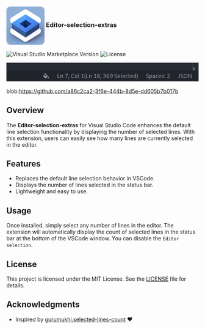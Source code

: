 <h3>
    <img align="center" alt="icon" width="100" src="https://github.com/remigermain/vscode-line-count/blob/main/icon.png?raw=true"> 
    Editor-selection-extras
</h3>

<img src="https://img.shields.io/visual-studio-marketplace/v/editor-selection-extras&amp;label=Marketplace&logo=visual-studio-code" alt="Visual Studio Marketplace Version" /></a>
![License](https://img.shields.io/badge/license-MIT-blue)

![preview](https://github.com/remigermain/vscode-line-count/blob/main/img/image.png?raw=true)

blob:https://github.com/a86c2ca2-3f6e-444b-8d5e-dd605b7b017b
## Overview

The **Editor-selection-extras** for Visual Studio Code enhances the default line selection functionality by displaying the number of selected lines. With this extension, users can easily see how many lines are currently selected in the editor.

## Features

- Replaces the default line selection behavior in VSCode.
- Displays the number of lines selected in the status bar.
- Lightweight and easy to use.


## Usage

Once installed, simply select any number of lines in the editor. The extension will automatically display the count of selected lines in the status bar at the bottom of the VSCode window.
You can disable the `Editor selection`.

## License

This project is licensed under the MIT License. See the [LICENSE](LICENSE) file for details.

## Acknowledgments

- Inspired by [gurumukhi.selected-lines-count](https://marketplace.visualstudio.com/items?itemName=gurumukhi.selected-lines-count) :heart: